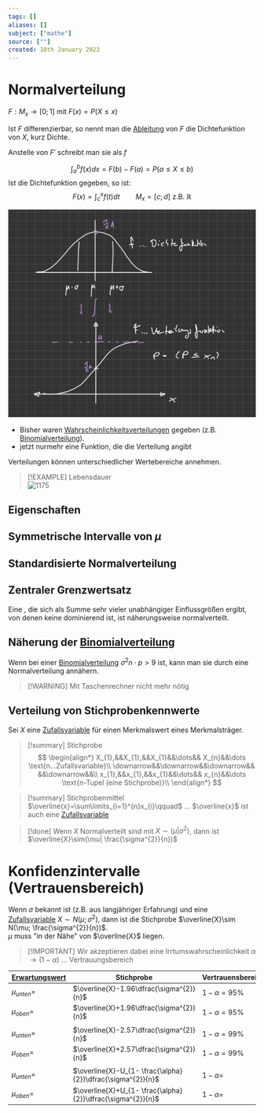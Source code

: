 ```yaml
---
tags: []
aliases: []
subject: ["mathe"]
source: [""]
created: 10th January 2023
---
```


# Normalverteilung

$F: M_{x}\rightarrow[0;1]$ mit $F(x)=P(X\leq x)$

Ist $F$ differenzierbar, so nennt man die [Ableitung](Differenzialrechnung.md) von $F$ die Dichtefunktion von $X$, kurz Dichte.

Anstelle von $F'$ schreibt man sie als $f$

$$
\int^{b}_{a} f(x)dx= F(b)-F(a) = P(a\leq X\leq b)
$$
Ist die Dichtefunktion gegeben, so ist:
$$
F(x)=\int^{x}_{c}f(t)dt\qquad M_{x}=[c;d]\text{ z.B. } \mathbb{R}
$$

![PNG-Bild](assets/PNG-Bild.png)


- Bisher waren [Wahrscheinlichkeitsverteilungen](Wahrscheinlichkeitsverteilung.md) gegeben (z.B. [Binomialverteilung](Binomialverteilung.md)).
- jetzt nurmehr eine Funktion, die die Verteilung angibt

Verteilungen können unterschiedlicher Wertebereiche annehmen.

>[!EXAMPLE] Lebensdauer  
>![1175](PNG-Bild%201.png)

## Eigenschaften

## Symmetrische Intervalle von $\mu$

## Standardisierte Normalverteilung

## Zentraler Grenzwertsatz

Eine [](Zufallsvariable.md#Stetige%20Zufallsvariablen|stetige%20Zufallsvariable), die sich als Summe sehr vieler unabhängiger Einflussgrößen ergibt, von denen keine dominierend ist, ist näherungsweise normalverteilt.

## Näherung der [Binomialverteilung](Binomialverteilung.md)

Wenn bei einer [Binomialverteilung](Binomialverteilung.md) $\sigma^{2}n\cdot p>9$ ist, kann man sie durch eine Normalverteilung annähern.
> [!WARNING] Mit Taschenrechner nicht mehr nötig

## Verteilung von Stichprobenkennwerte

Sei $X$ eine [Zufallsvariable](Zufallsvariable.md) für einen Merkmalswert eines Merkmalsträger.

>[!summary] Stichprobe
> $$
> \begin{align*}
> X_{1},&&X_{1},&&X_{1}&&\dots&& X_{n}&&\dots \text{n...Zufallsvariable}\\
> \downarrow&&\downarrow&&\downarrow&& &&\downarrow&&\\
> x_{1},&&x_{1},&&x_{1}&&\dots&& x_{n}&&\dots \text{n-Tupel (eine Stichprobe)}\\
> \end{align*}
> $$

> [!summary] Stichprobenmittel  
> $\overline{x}=\sum\limits_{i=1}^{n}x_{i}\qquad$ … $\overline{x}$ ist auch eine [Zufallsvariable](Zufallsvariable.md)

> [!done] Wenn $X$ Normalverteilt sind mit $X\sim (\mu|\sigma^{2})$, dann ist $\overline{X}\sim(\mu| \frac{\sigma^{2}}{n})$

# Konfidenzintervalle (Vertrauensbereich)

Wenn $\sigma$ bekannt ist (z.B. aus langjähriger Erfahrung) und eine [Zufallsvariable](Zufallsvariable.md) $X\sim N(\mu;\sigma^{2})$, dann ist die Stichprobe $\overline{X}\sim N(\mu; \frac{\sigma^{2}}{n})$.  
$\mu$ muss "in der Nähe" von $\overline{X}$ liegen.
> [!IMPORTANT] Wir akzeptieren dabei eine Irrtumswahrscheinlichkeit $\alpha$  
> $\rightarrow (1-\alpha)$ … Vertrauungsbereich

| [Erwartungswert](Erwartungswert.md) | Stichprobe                                                  | Vertrauensbereich |
| -------------- | ----------------------------------------------------------- | ----------------- |
| $\mu_{unten}=$ | $\overline{X}-1.96\dfrac{\sigma^{2}}{n}$                    | $1-\alpha=95\%$   |
| $\mu_{oben}=$  | $\overline{X}+1.96\dfrac{\sigma^{2}}{n}$                    | $1-\alpha=95\%$   |
|                |                                                             |                   |
| $\mu_{unten}=$ | $\overline{X}-2.57\dfrac{\sigma^{2}}{n}$                    | $1-\alpha=99\%$   |
| $\mu_{oben}=$  | $\overline{X}+2.57\dfrac{\sigma^{2}}{n}$                    | $1-\alpha=99\%$   |
|                |                                                             |                   |
| $\mu_{unten}=$ | $\overline{X}-U_{1- \frac{\alpha}{2}}\dfrac{\sigma^{2}}{n}$ | $1-\alpha=$       |
| $\mu_{oben}=$  | $\overline{X}+U_{1- \frac{\alpha}{2}}\dfrac{\sigma^{2}}{n}$ | $1-\alpha=$       |
